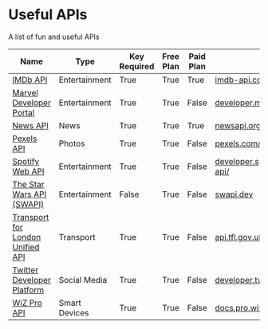 # Useful APIs

A list of fun and useful APIs

| Name | Type | Key Required | Free Plan | Paid Plan | Link |
| ----------- | ----------- | ----------- | ----------- | ----------- | ----------- |
| [IMDb API](https://imdb-api.com) | Entertainment | True | True | True | [imdb-api.com](https://imdb-api.com) |
| [Marvel Developer Portal](https://developer.marvel.com) | Entertainment | True | True | False | [developer.marvel.com](https://developer.marvel.com) |
| [News API](https://newsapi.org) | News | True | True | True | [newsapi.org](https://newsapi.org) |
| [Pexels API](https://www.pexels.com/api/) | Photos | True | True | False | [pexels.com/api/](https://www.pexels.com/api/) |
| [Spotify Web API](https://developer.spotify.com/documentation/web-api/) | Entertainment | True | True | False | [developer.spotify.com/documentation/web-api/](https://developer.spotify.com/documentation/web-api/) |
| [The Star Wars API (SWAPI)](https://swapi.dev) | Entertainment | False | True | False | [swapi.dev](https://swapi.dev) |
| [Transport for London Unified API](https://api.tfl.gov.uk) | Transport | True | True | False | [api.tfl.gov.uk](https://api.tfl.gov.uk) |
| [Twitter Developer Platform](https://developer.twitter.com/en) | Social Media | True | True | False | [developer.twitter.com/en](https://developer.twitter.com/en) |
| [WiZ Pro API](https://docs.pro.wizconnected.com) | Smart Devices | True | True | False | [docs.pro.wizconnected.com](https://docs.pro.wizconnected.com) |
